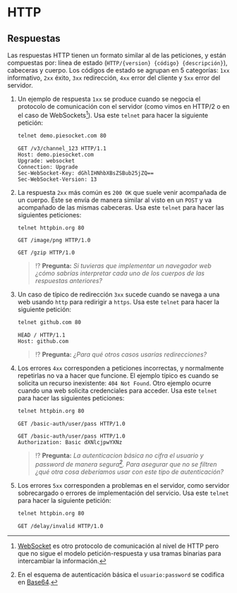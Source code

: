 # HTTP
## Respuestas

Las respuestas HTTP tienen un formato similar al de las peticiones, y están compuestas por: línea de estado (`HTTP/{version} {código} {descripción}`), cabeceras y cuerpo. Los códigos de estado se agrupan en 5 categorías: `1xx` informativo, `2xx` éxito, `3xx` redirección, `4xx` error del cliente y `5xx` error del servidor.

1. Un ejemplo de respuesta `1xx` se produce cuando se negocia el protocolo de comunicación con el servidor (como vimos en HTTP/2 o en el caso de WebSockets[^1]). Usa este `telnet` para hacer la siguiente petición:
   ```bash
   telnet demo.piesocket.com 80
   ```
   ```http
   GET /v3/channel_123 HTTP/1.1
   Host: demo.piesocket.com
   Upgrade: websocket
   Connection: Upgrade
   Sec-WebSocket-Key: dGhlIHNhbXBsZSBub25jZQ==
   Sec-WebSocket-Version: 13

   ```

1. La respuesta `2xx` más común es `200 OK` que suele venir acompañada de un cuerpo. Éste se envía de manera similar al visto en un `POST` y va acompañado de las mismas cabeceras. Usa este `telnet` para hacer las siguientes peticiones:
   ```bash
   telnet httpbin.org 80
   ```
   ```http
   GET /image/png HTTP/1.0

   ```
   ```http
   GET /gzip HTTP/1.0

   ```
   > ⁉️ **Pregunta:** _Si tuvieras que implementar un navegador web ¿cómo sabrías interpretar cada uno de los cuerpos de las respuestas anteriores?_

1. Un caso de típico de redirección `3xx` sucede cuando se navega a una web usando `http` para redirigir a `https`. Usa este `telnet` para hacer la siguiente petición:
   ```bash
   telnet github.com 80
   ```
   ```http
   HEAD / HTTP/1.1
   Host: github.com

   ```
   > ⁉️ **Pregunta:** _¿Para qué otros casos usarías redirecciones?_

1. Los errores `4xx` corresponden a peticiones incorrectas, y normalmente repetirlas no va a hacer que funcione. El ejemplo típico es cuando se solicita un recurso inexistente: `404 Not Found`. Otro ejemplo ocurre cuando una web solicita credenciales para acceder. Usa este `telnet` para hacer las siguientes peticiones:
   ```bash
   telnet httpbin.org 80
   ```
   ```http
   GET /basic-auth/user/pass HTTP/1.0

   ```
   ```http
   GET /basic-auth/user/pass HTTP/1.0
   Authorization: Basic dXNlcjpwYXNz

   ```
   > ⁉️ **Pregunta:** _La autenticacion básica no cifra el usuario y password de manera segura[^2]. Para asegurar que no se filtren ¿qué otra cosa deberíamos usar con este tipo de autenticación?_

1. Los errores `5xx` corresponden a problemas en el servidor, como servidor sobrecargado o errores de implementación del servicio. Usa este `telnet` para hacer la siguiente petición:
   ```bash
   telnet httpbin.org 80
   ```
   ```http
   GET /delay/invalid HTTP/1.0

   ```

[^1]: [WebSocket](https://en.wikipedia.org/wiki/WebSocket) es otro protocolo de comunicación al nivel de HTTP pero que no sigue el modelo petición-respuesta y usa tramas binarias para intercambiar la información.

[^2]: En el esquema de autenticación básica el `usuario:password` se codifica en [Base64](https://en.wikipedia.org/wiki/Base64).